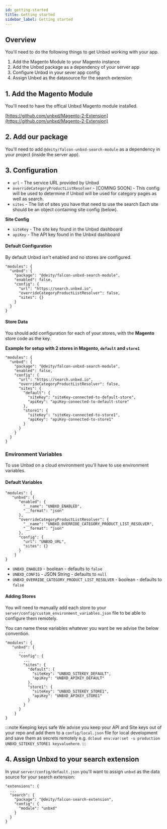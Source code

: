 ```yaml
---
id: getting-started
title: Getting started
sidebar_label: Getting started
---
```


## Overview

You'll need to do the following things to get Unbxd working with your app.

1. Add the Magento Module to your Magento instance
2. Add the Unbxd package as a dependency of your server app
3. Configure Unbxd in your sever app config
4. Assign Unbxd as the datasource for the search extension

## 1. Add the Magento Module

You'll need to have the offical Unbxd Magento module installed.

[https://github.com/unbxd/Magento-2-Extension](https://github.com/unbxd/Magento-2-Extension)

## 2. Add our package

You'll need to add `@deity/falcon-unbxd-search-module` as a dependency in your project (inside the server app).

## 3. Configuration

- `url` - The service URL provided by Unbxd
- `overrideCategoryProductListResolver` - [COMING SOON] - This config will be used to determine if Unbxd will be used for category pages as well as search.
- `sites` - The list of sites you have that need to use the search Each site should be an object containing site config (below).

**Site Config**

- `siteKey` - The site key found in the Unbxd dashboard
- `apiKey` - The API key found in the Unbxd dashboard

#### Default Configuration

By default Unbxd isn't enabled and no stores are configured.

```
"modules": {
  "unbxd": {
    "package": "@deity/falcon-unbxd-search-module",
    "enabled": false,
    "config": {
      "url": "https://search.unbxd.io",
      "overrideCategoryProductListResolver": false,
      "sites": {}
    }
  }
}
```

#### Store Data

You should add configuration for each of your stores, with the **Magento** store code as the key. 

**Example for setup with 2 stores in Magento, `default` and `store1`**

```
"modules": {
  "unbxd": {
    "package": "@deity/falcon-unbxd-search-module",
    "enabled": false,
    "config": {
      "url": "https://search.unbxd.io",
      "overrideCategoryProductListResolver": false,
      "sites": {
        "default": {
          "siteKey": "siteKey-connected-to-default-store",
          "apiKey": "apiKey-connected-to-default-store"
        },
        "store1": {
          "siteKey": "siteKey-connected-to-store1",
          "apiKey": "apiKey-connected-to-store1"
        }
      }
    }
  }
}
```

### Environment Variables

To use Unbxd on a cloud environment you'll have to use environment variables.

#### Default Variables

```
"modules": {
   "unbxd": {
      "enabled": {
        "__name": "UNBXD_ENABLED",
        "__format": "json"
      },
      "overrideCategoryProductListResolver": {
        "__name": "UNBXD_OVERRIDE_CATEGORY_PRODUCT_LIST_RESOLVER",
        "__format": "json"
      },
      "config": {
        "url": "UNBXD_URL",
        "sites": {}
      }
    }
}
```

- `UNBXD_ENABLED` - boolean - defaults to `false`
- `UNBXD_CONFIG` - JSON String - defaults to `null`
- `UNBXD_OVERRIDE_CATEGORY_PRODUCT_LIST_RESOLVER` - boolean - defaults to `false`

#### Adding Stores

You will need to manually add each store to your `server/config/custom_environment_variables.json` file to be able to configure them remotely.

You can name these variables whatever you want be we advise the below convention.

```
"modules": {
   "unbxd": {
      ...
      "config": {
        ...
        "sites": {
          "default": {
            "siteKey": "UNBXD_SITEKEY_DEFAULT",
            "apiKey": "UNBXD_APIKEY_DEFAULT"
          },
          "store1": {
            "siteKey": "UNBXD_SITEKEY_STORE1",
            "apiKey": "UNBXD_APIKEY_STORE1"
          }
        }
      }
    }
}

```

:::note Keeping keys safe
We advise you keep your API and Site keys out of your repo and add them to a `config/local.json` file for local development and save them as secrets remotely e.g. `dcloud env:var:set -s production UNBXD_SITEKEY_STORE1 keyvaluehere`.
:::


## 4. Assign Unbxd to your search extension

In your `server/config/default.json` you'll want to assign `unbxd` as the data source for your search extension:

```
"extensions": {
  ...
  "search": {
    "package": "@deity/falcon-search-extension",
    "config": {
      "module": "unbxd"
    }
  }
}
```

